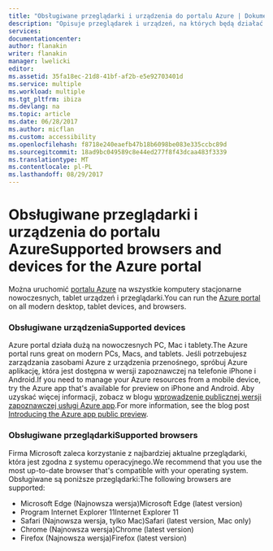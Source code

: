 ```yaml
---
title: "Obsługiwane przeglądarki i urządzenia do portalu Azure | Dokumentacja firmy Microsoft"
description: "Opisuje przeglądarek i urządzeń, na których będą działać w portalu Azure."
services: 
documentationcenter: 
author: flanakin
writer: flanakin
manager: lwelicki
editor: 
ms.assetid: 35fa18ec-21d8-41bf-af2b-e5e92703401d
ms.service: multiple
ms.workload: multiple
ms.tgt_pltfrm: ibiza
ms.devlang: na
ms.topic: article
ms.date: 06/28/2017
ms.author: micflan
ms.custom: accessibility
ms.openlocfilehash: f8718e240eaefb47b18b6098be083e335ccbc89d
ms.sourcegitcommit: 18ad9bc049589c8e44ed277f8f43dcaa483f3339
ms.translationtype: MT
ms.contentlocale: pl-PL
ms.lasthandoff: 08/29/2017
---
```

# <a name="supported-browsers-and-devices-for-the-azure-portal"></a><span data-ttu-id="8b98b-103">Obsługiwane przeglądarki i urządzenia do portalu Azure</span><span class="sxs-lookup"><span data-stu-id="8b98b-103">Supported browsers and devices for the Azure portal</span></span>
<span data-ttu-id="8b98b-104">Można uruchomić [portalu Azure](https://portal.azure.com) na wszystkie komputery stacjonarne nowoczesnych, tablet urządzeń i przeglądarki.</span><span class="sxs-lookup"><span data-stu-id="8b98b-104">You can run the [Azure portal](https://portal.azure.com) on all modern desktop, tablet devices, and browsers.</span></span>

### <a name="supported-devices"></a><span data-ttu-id="8b98b-105">Obsługiwane urządzenia</span><span class="sxs-lookup"><span data-stu-id="8b98b-105">Supported devices</span></span>
<span data-ttu-id="8b98b-106">Azure portal działa dużą na nowoczesnych PC, Mac i tablety.</span><span class="sxs-lookup"><span data-stu-id="8b98b-106">The Azure portal runs great on modern PCs, Macs, and tablets.</span></span> <span data-ttu-id="8b98b-107">Jeśli potrzebujesz zarządzania zasobami Azure z urządzenia przenośnego, spróbuj Azure aplikację, która jest dostępna w wersji zapoznawczej na telefonie iPhone i Android.</span><span class="sxs-lookup"><span data-stu-id="8b98b-107">If you need to manage your Azure resources from a mobile device, try the Azure app that's available for preview on iPhone and Android.</span></span> <span data-ttu-id="8b98b-108">Aby uzyskać więcej informacji, zobacz w blogu [wprowadzenie publicznej wersji zapoznawczej usługi Azure app](https://azure.microsoft.com/blog/azure-app-preview/).</span><span class="sxs-lookup"><span data-stu-id="8b98b-108">For more information, see the blog post [Introducing the Azure app public preview](https://azure.microsoft.com/blog/azure-app-preview/).</span></span>

### <a name="supported-browsers"></a><span data-ttu-id="8b98b-109">Obsługiwane przeglądarki</span><span class="sxs-lookup"><span data-stu-id="8b98b-109">Supported browsers</span></span>
<span data-ttu-id="8b98b-110">Firma Microsoft zaleca korzystanie z najbardziej aktualne przeglądarki, która jest zgodna z systemu operacyjnego.</span><span class="sxs-lookup"><span data-stu-id="8b98b-110">We recommend that you use the most up-to-date browser that's compatible with your operating system.</span></span> <span data-ttu-id="8b98b-111">Obsługiwane są poniższe przeglądarki:</span><span class="sxs-lookup"><span data-stu-id="8b98b-111">The following browsers are supported:</span></span>

* <span data-ttu-id="8b98b-112">Microsoft Edge (Najnowsza wersja)</span><span class="sxs-lookup"><span data-stu-id="8b98b-112">Microsoft Edge (latest version)</span></span>
* <span data-ttu-id="8b98b-113">Program Internet Explorer 11</span><span class="sxs-lookup"><span data-stu-id="8b98b-113">Internet Explorer 11</span></span>
* <span data-ttu-id="8b98b-114">Safari (Najnowsza wersja, tylko Mac)</span><span class="sxs-lookup"><span data-stu-id="8b98b-114">Safari (latest version, Mac only)</span></span>
* <span data-ttu-id="8b98b-115">Chrome (Najnowsza wersja)</span><span class="sxs-lookup"><span data-stu-id="8b98b-115">Chrome (latest version)</span></span>
* <span data-ttu-id="8b98b-116">Firefox (Najnowsza wersja)</span><span class="sxs-lookup"><span data-stu-id="8b98b-116">Firefox (latest version)</span></span>

